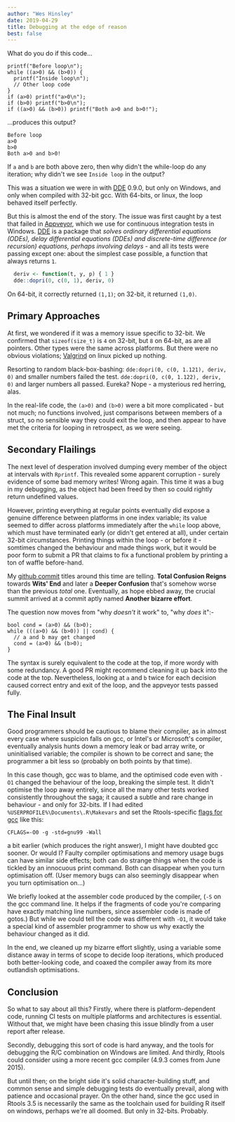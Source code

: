 ```yaml
---
author: "Wes Hinsley"
date: 2019-04-29
title: Debugging at the edge of reason
best: false
---
```


What do you do if this code...
```
printf("Before loop\n");
while ((a>0) && (b>0)) {
  printf("Inside loop\n");
  // Other loop code
}
if (a>0) printf("a>0\n");
if (b>0) printf("b>0\n");
if ((a>0) && (b>0)) printf("Both a>0 and b>0!");

```
...produces this output?
```
Before loop
a>0
b>0
Both a>0 and b>0!
```

If `a` and `b` are both above zero, then why didn't the while-loop do any
iteration; why didn't we see `Inside loop` in the output?

This was a situation we were in with
[DDE](https://github.com/mrc-ide/dde) 0.9.0, but only on Windows,
and only when compiled with 32-bit gcc. With 64-bits, or linux, the loop
behaved itself perfectly.

But this is almost the end of the story. The issue was first caught by
a test that failed in [Appveyor](https://www.appveyor.com/), which we use
for continuous integration tests in Windows. [DDE](https://github.com/mrc-ide/dde) 
is a package that *solves ordinary differential equations (ODEs), 
delay differential equations (DDEs) and discrete-time difference (or recursion) 
equations, perhaps involving delays* - and all its tests were passing
except one: about the simplest case possible, a function that always returns `1`.

```R
  deriv <- function(t, y, p) { 1 }
  dde::dopri(0, c(0, 1), deriv, 0)
```

On 64-bit, it correctly returned `(1,1)`; on 32-bit, it returned `(1,0)`.

## Primary Approaches

At first, we wondered if it was a memory issue specific to 32-bit. 
We confirmed that `sizeof(size_t)` is `4` on 32-bit, but `8` on 
64-bit, as are all pointers. Other types were the same across platforms. 
But there were no obvious violations; [Valgrind](www.valgrind.org) on linux 
picked up nothing.

Resorting to random black-box-bashing: `dde:dopri(0, c(0, 1.121), deriv, 0)`
and smaller numbers failed the test. `dde:dopri(0, c(0, 1.122), deriv, 0)` and
larger numbers all passed. Eureka? Nope - a mysterious red herring, alas.

In the real-life code, the `(a>0)` and `(b>0)` were a bit more complicated -
but not much; no functions involved, just comparisons between members of a
struct, so no sensible way they could exit the loop, and then appear
to have met the criteria for looping in retrospect, as we were seeing. 

## Secondary Flailings

The next level of desperation involved dumping every member of the object at
intervals with `Rprintf`. This revealed some apparent corruption -
surely evidence of some bad memory writes! Wrong again. This time it was
a bug in my debugging, as the object had been freed by then so could rightly
return undefined values.

However, printing everything at regular points eventually did expose a genuine
difference between platforms in one index variable; its value seemed to differ
across platforms immediately after the `while` loop above, which must have 
terminated early (or didn't get entered at all), under certain 32-bit 
circumstances. Printing things within the loop - or before it - somtimes changed
the behaviour and made things work, but it would be poor form to submit a PR 
that claims to fix a functional problem by printing a ton of waffle before-hand.

My [github commit](https://github.com/mrc-ide/dde/commits/i14_win32) titles around this 
time are telling. **Total Confusion Reigns** towards **Wits' End** and later 
a  **Deeper Confusion** that's somehow worse than the previous *total* one. Eventually, 
as hope ebbed away, the crucial summit arrived at a commit aptly named **Another bizarre effort**.

The question now moves from "why *doesn't* it work" to, "why *does* it":-

```
bool cond = (a>0) && (b>0);
while (((a>0) && (b>0)) || cond) {
  // a and b may get changed
  cond = (a>0) && (b>0);
}

```
The syntax is surely equivalent to the code at the top, if 
more wordy with some redundancy. A good PR might recommend
cleaning it up back into the code at the top. Nevertheless,
looking at `a` and `b` twice for each decision caused correct entry and exit
of the loop, and the appveyor tests passed fully.

## The Final Insult

Good programmers should be cautious to blame their compiler, as in almost every
case where suspicion falls on gcc, or Intel's or Microsoft's
compiler, eventually analysis hunts down a memory leak or bad array write, or
uninitialised variable; the compiler is shown to be correct and sane;
the programmer a bit less so (probably on both points by that time).

In this case though, gcc was to blame, and the optimised code even with `-O1` 
changed the behaviour of the loop, breaking the simple test. It didn't optimise
the loop away entirely, since all the many
other tests worked consistently throughout the saga; it caused a subtle and rare
change in behaviour - and only for 32-bits. If I had edited `%USERPROFILE%\Documents\.R\Makevars`
and set the Rtools-specific [flags for gcc](https://gcc.gnu.org/onlinedocs/gcc/Optimize-Options.html) like this:
```
CFLAGS=-O0 -g -std=gnu99 -Wall
```

a bit earlier (which produces the right answer), I might have doubted gcc 
sooner. Or would I? Faulty compiler optimisations and memory usage bugs can
have similar side effects; both can do strange things when the code is tickled 
by an innocuous print command. Both can disappear when you turn optimisation off. 
(User memory bugs can also seemingly disappear when you turn optimisation on...)

We briefly looked at the assembler code produced by the compiler, (`-S` on the 
gcc command line. It helps if the fragments of code you're comparing have
exactly matching line numbers, since assembler code is made of gotos.) But 
while we could tell the code was different with `-O1`, it would take a
special kind of assembler programmer to show us why exactly the behaviour
changed as it did.

In the end, we cleaned up my bizarre effort slightly, using a variable some
distance away in terms of scope to decide loop iterations, which produced both
better-looking code, and coaxed the compiler away from its more outlandish
optimisations.

## Conclusion

So what to say about all this? Firstly, where there is platform-dependent 
code, running CI tests on multiple platforms and architectures is essential.
Without that, we might have been chasing this issue blindly from a user
report after release. 

Secondly, debugging this sort of code is hard anyway, and the tools for 
debugging the R/C combination on Windows are limited. And thirdly, Rtools
could consider using a more recent gcc compiler (4.9.3 comes from June 2015).

But until then; on the bright side it's solid character-building stuff, and
common sense and simple debugging tests do eventually prevail, along with
patience and occasional prayer. On the other hand, since the gcc used in Rtools
3.5 is necessarily the same as the toolchain used for building R itself on
windows, perhaps we're all doomed. But only in 32-bits. Probably.
